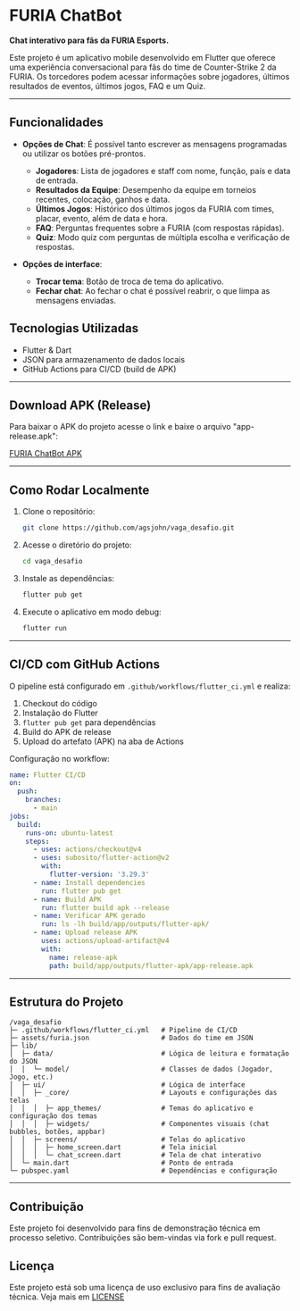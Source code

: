 # FURIA ChatBot

**Chat interativo para fãs da FURIA Esports.**

Este projeto é um aplicativo mobile desenvolvido em Flutter que oferece uma experiência conversacional para fãs do time de Counter-Strike 2 da FURIA. Os torcedores podem acessar informações sobre jogadores, últimos resultados de eventos, últimos jogos, FAQ e um Quiz.

---

## Funcionalidades

* **Opções de Chat**:
   É possível tanto escrever as mensagens programadas ou utilizar os botões pré-prontos. 
   * **Jogadores**: Lista de jogadores e staff com nome, função, país e data de entrada.
   * **Resultados da Equipe**: Desempenho da equipe em torneios recentes, colocação, ganhos e data.
   * **Últimos Jogos**: Histórico dos últimos jogos da FURIA com times, placar, evento, além de data e hora.
   * **FAQ**: Perguntas frequentes sobre a FURIA (com respostas rápidas).
   * **Quiz**: Modo quiz com perguntas de múltipla escolha e verificação de respostas.

* **Opções de interface**:
   * **Trocar tema**: Botão de troca de tema do aplicativo.
   * **Fechar chat**: Ao fechar o chat é possível reabrir, o que limpa as mensagens enviadas.

## Tecnologias Utilizadas

* Flutter & Dart
* JSON para armazenamento de dados locais
* GitHub Actions para CI/CD (build de APK)

---

## Download APK (Release)

Para baixar o APK do projeto acesse o link e baixe o arquivo "app-release.apk":  

[FURIA ChatBot APK](https://github.com/agsjohn/vaga_desafio/releases/tag/v1.0)

---

## Como Rodar Localmente

1. Clone o repositório:

   ```bash
   git clone https://github.com/agsjohn/vaga_desafio.git
   ```
2. Acesse o diretório do projeto:

   ```bash
   cd vaga_desafio
   ```
3. Instale as dependências:

   ```bash
   flutter pub get
   ```
4. Execute o aplicativo em modo debug:

   ```bash
   flutter run
   ```

---

## CI/CD com GitHub Actions

O pipeline está configurado em `.github/workflows/flutter_ci.yml` e realiza:

1. Checkout do código
2. Instalação do Flutter
3. `flutter pub get` para dependências
4. Build do APK de release
5. Upload do artefato (APK) na aba de Actions

Configuração no workflow:

```yaml
name: Flutter CI/CD
on:
  push:
    branches:
      - main
jobs:
  build:
    runs-on: ubuntu-latest
    steps:
      - uses: actions/checkout@v4
      - uses: subosito/flutter-action@v2
        with:
          flutter-version: '3.29.3'
      - name: Install dependencies
        run: flutter pub get
      - name: Build APK
        run: flutter build apk --release
      - name: Verificar APK gerado
        run: ls -lh build/app/outputs/flutter-apk/
      - name: Upload release APK
        uses: actions/upload-artifact@v4
        with:
          name: release-apk
          path: build/app/outputs/flutter-apk/app-release.apk
```

---

## Estrutura do Projeto

```
/vaga_desafio
├─ .github/workflows/flutter_ci.yml   # Pipeline de CI/CD
├─ assets/furia.json                  # Dados do time em JSON
├─ lib/
│  ├─ data/                           # Lógica de leitura e formatação do JSON 
│  │  └─ model/                       # Classes de dados (Jogador, Jogo, etc.)
│  ├─ ui/                             # Lógica de interface
│  │  ├─ _core/                       # Layouts e configurações das telas
│  │  │  ├─ app_themes/               # Temas do aplicativo e configuração dos temas
│  │  │  ├─ widgets/                  # Componentes visuais (chat bubbles, botões, appbar)
│  │  ├─ screens/                     # Telas do aplicativo
│  │  │  ├─ home_screen.dart          # Tela inicial
│  │  │  └─ chat_screen.dart          # Tela de chat interativo
│  └─ main.dart                       # Ponto de entrada
└─ pubspec.yaml                       # Dependências e configuração
```

---

## Contribuição

Este projeto foi desenvolvido para fins de demonstração técnica em processo seletivo. Contribuições são bem-vindas via fork e pull request.

## Licença

Este projeto está sob uma licença de uso exclusivo para fins de avaliação técnica. Veja mais em [LICENSE](https://github.com/agsjohn/vaga_desafio/blob/main/LICENSE)
